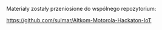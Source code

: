Materiały zostały przeniosione do wspólnego repozytorium:

https://github.com/sulmar/Altkom-Motorola-Hackaton-IoT
